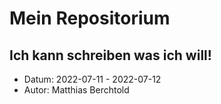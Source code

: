 # Mein Repositorium
## Ich kann schreiben was ich will!

- Datum: 2022-07-11 - 2022-07-12
- Autor: Matthias Berchtold

